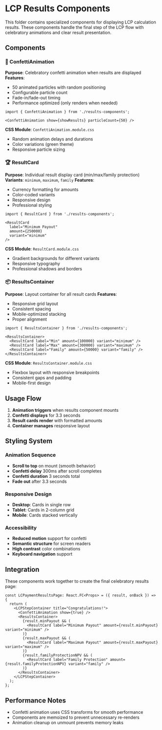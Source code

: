 # LCP Results Components

This folder contains specialized components for displaying LCP calculation results. These components handle the final step of the LCP flow with celebratory animations and clear result presentation.

## Components

### 🎉 ConfettiAnimation
**Purpose**: Celebratory confetti animation when results are displayed
**Features**:
- 50 animated particles with random positioning
- Configurable particle count
- Fade-in/fade-out timing
- Performance optimized (only renders when needed)

```tsx
import { ConfettiAnimation } from './results-components';

<ConfettiAnimation show={showResults} particleCount={50} />
```

**CSS Module**: `ConfettiAnimation.module.css`
- Random animation delays and durations
- Color variations (green theme)
- Responsive particle sizing

### 🏆 ResultCard
**Purpose**: Individual result display card (min/max/family protection)
**Variants**: `minimum`, `maximum`, `family`
**Features**:
- Currency formatting for amounts
- Color-coded variants
- Responsive design
- Professional styling

```tsx
import { ResultCard } from './results-components';

<ResultCard
  label="Minimum Payout"
  amount={250000}
  variant="minimum"
/>
```

**CSS Module**: `ResultCard.module.css`
- Gradient backgrounds for different variants
- Responsive typography
- Professional shadows and borders

### 📦 ResultsContainer
**Purpose**: Layout container for all result cards
**Features**:
- Responsive grid layout
- Consistent spacing
- Mobile-optimized stacking
- Proper alignment

```tsx
import { ResultsContainer } from './results-components';

<ResultsContainer>
  <ResultCard label="Min" amount={100000} variant="minimum" />
  <ResultCard label="Max" amount={300000} variant="maximum" />
  <ResultCard label="Family" amount={50000} variant="family" />
</ResultsContainer>
```

**CSS Module**: `ResultsContainer.module.css`
- Flexbox layout with responsive breakpoints
- Consistent gaps and padding
- Mobile-first design

## Usage Flow

1. **Animation triggers** when results component mounts
2. **Confetti displays** for 3.3 seconds
3. **Result cards render** with formatted amounts
4. **Container manages** responsive layout

## Styling System

### Animation Sequence
- **Scroll to top** on mount (smooth behavior)
- **Confetti delay** 300ms after scroll completes
- **Confetti duration** 3 seconds total
- **Fade out** after 3.3 seconds

### Responsive Design
- **Desktop**: Cards in single row
- **Tablet**: Cards in 2-column grid
- **Mobile**: Cards stacked vertically

### Accessibility
- **Reduced motion** support for confetti
- **Semantic structure** for screen readers
- **High contrast** color combinations
- **Keyboard navigation** support

## Integration

These components work together to create the final celebratory results page:

```tsx
const LCPaymentResultsPage: React.FC<Props> = ({ result, onBack }) => {
  return (
    <LCPStepContainer title="Congratulations!">
      <ConfettiAnimation show={true} />
      <ResultsContainer>
        {result.minPayout && (
          <ResultCard label="Minimum Payout" amount={result.minPayout} variant="minimum" />
        )}
        {result.maxPayout && (
          <ResultCard label="Maximum Payout" amount={result.maxPayout} variant="maximum" />
        )}
        {result.familyProtectionNPV && (
          <ResultCard label="Family Protection" amount={result.familyProtectionNPV} variant="family" />
        )}
      </ResultsContainer>
    </LCPStepContainer>
  );
};
```

## Performance Notes
- Confetti animation uses CSS transforms for smooth performance
- Components are memoized to prevent unnecessary re-renders
- Animation cleanup on unmount prevents memory leaks